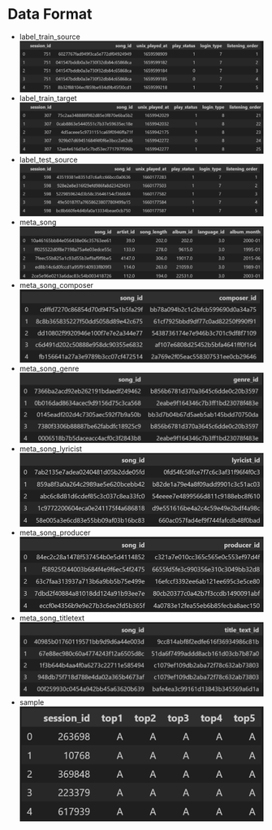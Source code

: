 # Data Format

- label_train_source  
   ![Image text](https://github.com/nrnmnrn/KKCompany-Music-Challenge-Next-5-Songcraft/blob/main/%E6%95%B8%E6%93%9A%E5%88%86%E6%9E%90/data%20image/label_train_source.png)
- label_train_target  
   ![Image text](https://github.com/nrnmnrn/KKCompany-Music-Challenge-Next-5-Songcraft/blob/main/%E6%95%B8%E6%93%9A%E5%88%86%E6%9E%90/data%20image/label_train_target.png)
- label_test_source  
   ![Image text](https://github.com/nrnmnrn/KKCompany-Music-Challenge-Next-5-Songcraft/blob/main/%E6%95%B8%E6%93%9A%E5%88%86%E6%9E%90/data%20image/label_test_source.png)
- meta_song  
   ![Image text](https://github.com/nrnmnrn/KKCompany-Music-Challenge-Next-5-Songcraft/blob/main/%E6%95%B8%E6%93%9A%E5%88%86%E6%9E%90/data%20image/meta_song.png)
- meta_song_composer  
   ![Image text](https://github.com/nrnmnrn/KKCompany-Music-Challenge-Next-5-Songcraft/blob/main/%E6%95%B8%E6%93%9A%E5%88%86%E6%9E%90/data%20image/meta_song_composer.png)
- meta_song_genre  
   ![Image text](https://github.com/nrnmnrn/KKCompany-Music-Challenge-Next-5-Songcraft/blob/main/%E6%95%B8%E6%93%9A%E5%88%86%E6%9E%90/data%20image/meta_song_genre.png)
- meta_song_lyricist  
   ![Image text](https://github.com/nrnmnrn/KKCompany-Music-Challenge-Next-5-Songcraft/blob/main/%E6%95%B8%E6%93%9A%E5%88%86%E6%9E%90/data%20image/meta_song_lyricist.png)
- meta_song_producer
   ![Image text](https://github.com/nrnmnrn/KKCompany-Music-Challenge-Next-5-Songcraft/blob/main/%E6%95%B8%E6%93%9A%E5%88%86%E6%9E%90/data%20image/meta_song_producer.png)
- meta_song_titletext  
   ![Image text](https://github.com/nrnmnrn/KKCompany-Music-Challenge-Next-5-Songcraft/blob/main/%E6%95%B8%E6%93%9A%E5%88%86%E6%9E%90/data%20image/meta_song_titletext.png)
- sample  
   ![Image text](https://github.com/nrnmnrn/KKCompany-Music-Challenge-Next-5-Songcraft/blob/main/%E6%95%B8%E6%93%9A%E5%88%86%E6%9E%90/data%20image/sample.png)
